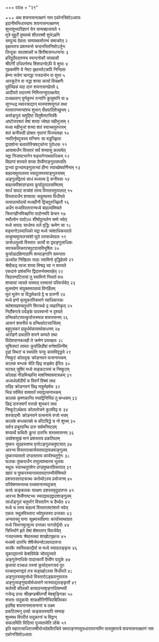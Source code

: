 +++
title = "२९"

+++
अथ शयनासनलक्षणं नाम एकोनत्रिंशोऽध्यायः  
इदानीमभिधास्यामः शयनासनलक्षणम्  
शुभाशुभपरिज्ञानं येन सम्यक्प्रजायते १  
मूत्रे मुहूर्ते पुष्यस्थे शीतरश्मौ शुभेऽहनि  
सम्पूज्य देवताः सम्यक्कर्मारम्भं समाचरेत् २  
वृक्षास्तत्र प्रशस्यन्ते चन्दनस्तिनिशोऽर्जुनः  
तिन्दुकः सालशाकौ च शिरीषासनधन्वनाः ३  
हरिद्रुर्देवदारुश्च स्यन्दनोकौ सपद्मकौ  
श्रीपर्णी दधिपर्णश्च शिंशपान्येऽपि ये शुभाः ४  
गृहकर्मणि ये नेष्टा वृक्षास्तेऽत्रापि निन्दिताः  
हेम्ना रूयेण चानद्धा गजदन्तेन वा शुभा ५  
आरकूटेन वा नद्धा शय्या कार्या विचक्षणैः  
पूर्वच्छिन्नं यदा दारु शयनासनहेतवे ६  
आदीयते तदारम्भे निमित्तान्युपलक्षयेत्  
दध्यक्षतान् पूर्णकुम्भं रत्नानि कुसुमानि वा ७  
सुगन्धद्र व्यवस्त्राद्यान् मत्स्याश्वयुगलं तथा  
मत्तवारणमन्यांश्च शुभान् वीक्ष्यादिशेच्छुभम् ८  
कर्माङ्गुलं समुद्दिष्टं वितुषैरष्टभिर्यवैः  
अष्टोत्तरशतं तेषां शय्या ज्येष्ठा महीभुजाम् ९  
मध्या महीभुजां शय्या शतं स्याच्चतुरुत्तरम्  
शतं कनीयसी प्रोक्ता नृपाणां विजयावहा १०  
नवतिर्नृपपुत्रस्य मन्त्रिणः सा षडुज्झिता  
द्वादशोना बलपतेस्त्रिषट्कोना पुरोधसः ११  
आयामार्धेन विस्तारं सर्वं शय्यासु कल्पयेत्  
यद्वा निजाष्टभागेन षड्भागेनाथवाधिकम् १२  
विप्राणां शस्यते शय्या दैर्घ्येणाङ्गुलसप्ततिः  
द्वाभ्यां द्वाभ्यामङ्गुलाभ्यां हीना स्याच्छेषवर्णिनाम् १३  
बाहल्यमुत्पलस्य स्यादुत्तमस्याङ्गुलत्रयम्  
अङ्गुलद्वितयं साधं मध्यस्य द्वे कनीयसः १४  
बाहल्यमीशादण्डस्य कुर्यादुत्पलसम्मितम्  
सार्धं सपादं सत्र्यंशं तस्य विस्तारमुत्पलात् १५  
विस्तारार्धेन शय्यायाः सकुष्यस्य विधीयते  
तत्पादस्योदयो मध्यहीनौ द्विचतुरुज्झितौ १६  
अर्धेन मध्यविस्तारान्मध्ये बाहल्यमिष्यते  
त्रिभागहीनमिच्छन्ति पादोनमपि केचन १७  
स्थौल्येन पादोऽधः शीर्षादुत्पलेन समो भवेत्  
मध्ये सपादः सार्धश्च तले वृद्धिः क्रमेण सा १८  
षड्भागोऽस्याधिको यद्वा मध्ये त्र्यंशाधिकस्तले  
तत्कुष्यमुत्पलत्र्यंशो मूले तस्यार्धमग्रतः १९  
उत्सेधतुल्यो विस्तारः कार्यो वा द्व्यङ्गुलाधिकः  
सपत्रकलिकापत्रपुटग्रासविभूषितः २०  
कुर्यात्प्रदक्षिणाग्राणि शय्याङ्गानि समन्ततः  
ऊर्ध्वाग्रा निखिलाः पादाः स्वामिनो वृद्धिहेतवे २१  
श्रेष्ठैकद्र व्यजा शय्या मिश्रद्र व्या न शस्यते  
एकदारुं प्रशंसन्ति द्विदारुर्भयमावहेत् २२  
त्रिदारुघटितायां तु स्वामिनो नियतो वधः  
शय्यायां जायते यस्मात् तस्मात्तां परिवर्जयेत् २३  
मूलमग्रेण संयुक्तमपसव्यं विगर्हितम्  
मूलं मूलेन वा विद्धमेकाग्रे द्वे च दारुणी २४  
मध्ये व्रणो मृत्युकरस्त्रिभागे व्याधिकारकः  
क्लेशावहश्चतुर्भागे शिरस्थो द्र व्यहानिकृत् २५  
निर्दोषगात्रे पर्यङ्के पापस्वप्नो न दृश्यते  
ग्रन्थिकोटरवत्कुर्यात्तस्मान्न शयनासनम् २६  
आसनं शयनीयं च ग्रन्थिकोटरवर्जितम्  
बहुपुत्रकरं प्राहुर्धर्मकामार्थसाधनम् २७  
आरोहणे प्रचलति शयने कम्पते तथा  
विदेशयानकलहौ ते क्रमेण प्रयच्छतः २८  
सुश्लिष्टां तामतः कुर्यान्निर्दोषां वर्णशालिनीम्  
दृढां स्थिरां च स्थपतिः पत्युः कामविवृद्धये २९  
निष्कुटं कोलदृक् क्रोडनयनं वत्सनाभकम्  
कालकं बन्धकं चेति छिद्र सङ्क्षेप ईरितः ३०  
घटवत् सुषिरं मध्ये सङ्कटास्यं च निष्कुटम्  
कोलाक्षं नीडमिच्छन्ति माषनिष्पावमात्रकम् ३१  
अध्यर्धपर्वदीर्घं च विवर्णं विषमं तथा  
तदिह क्रोडनयनं छिद्र माहुर्महर्षयः ३२  
भिन्नं पर्वमितं वामावर्तं स्याद्वत्सनाभकम्  
कालकं कृष्णकान्ति स्याद्विनिर्भिन्नं तु बन्धकम् ३३  
छिद्रं दारुसवर्णं यत्तन्नो शुभकरं तथा  
निष्कुटेऽर्थक्षयः कोललोचने कुलविद्र वः ३४  
शस्त्राद्भीः क्रोडनयने वत्सनाभे रुजो भयम्  
कालके बन्धकाख्ये च कीटविद्धे च नो शुभम् ३५  
सर्वत्र प्रचुरग्रन्थि दारु सर्वमनिष्टदम्  
शय्यार्थे कथितैः कॢप्तं दारुभिः शस्तमासनम् ३६  
उपवेशसुखं मानं प्रशस्ताय प्रकल्पितम्  
पुष्करः सूदहस्तश्च वृत्तोऽङ्गुलचतुष्टयात् ३७  
आरभ्य विस्तरात्कार्यस्तावद्यावन्नवाङ्गुलम्  
पुष्करव्यासतो दण्डस्तस्य कार्यश्चतुर्गुणः ३८  
फलकः पुष्करार्धेन तत्तुल्यश्चास्य भूलकः  
स्थूलः स्याच्चतुरंशेन दण्डपुष्करविस्तरात् ३९  
खातं च पुष्करस्यान्तस्तावद्गाम्भीर्यमिष्यते  
प्रशस्तसारदारूत्थः कर्तव्योऽस्य प्रयोजनम् ४०  
परिवेषणमन्यच्च पच्यमानानघट्टकम्  
कार्यः कङ्कतकः श्लक्ष्णः प्रशस्तमृदुदारुजः ४१  
आरभ्य दैर्घ्येणाष्टभ्यः स्याद्यावद्द्वादशाङ्गुलम्  
सार्धाङ्गुलं चतुर्भागं विस्तारेण च दैर्घ्यतः ४२  
मध्ये च तस्य बाहल्यं विस्ताराष्टांशतो भवेत्  
एकतः स्थूलविस्तारा भवेयुस्तस्य दन्तकाः ४३  
अन्यतस्तु घनाः सूक्ष्मास्तीक्ष्णाः कार्यास्तथाग्रतः  
मध्ये त्रिभागमुत्सुज्य दन्तका भागयोर्द्वयोः ४४  
त्रिभिर्भागे हृते तेषां शेषस्तान् विवर्जयेत्  
गजदन्तमयः श्रेष्ठस्तथा शाखोटवृक्षजः ४५  
मध्यमो दारुभिः शेषैर्जघन्योऽसारदारुजः  
रूपकैः स्वस्तिकाद्यैर्वा स मध्ये स्यादलङ्कृतः ४६  
यूकाद्यपनये केशविवेके चोपयुज्यते  
अङ्गुलेनाधिके पादात्कार्ये दैर्घ्येण पादुके ४७  
कृतायां पञ्चधा तस्यां कुर्याद्भागत्रयं पुरः  
पञ्चाद्भागद्वयं तत्र सङ्ग्रहोऽस्या विधीयते ४८  
अङ्गुलत्रयमुत्सेधो विस्तारोऽङ्घ्रयनुसारतः  
अङ्गुल्यङ्गुष्ठयोर्मध्यभागे मत्स्याद्यलङ्कृतौ ४९  
कर्तव्यौ कीलकौ काष्ठदन्तशृङ्गादिसम्भवौ  
गजेन्द्र दन्तः श्रीखण्डश्रीपर्ण्यौ मेषशृङ्गिका ५०  
शस्ताः पादुकयोः शाकक्षीरिणीचिरबिल्विकाः  
इदमिह शयनानामासनानां च लक्ष्म  
प्रकटितमनु दर्व्याः कङ्कतस्यापि सम्यक्  
शुभमथ विपरीतं पादुकानां च विद्वान्  
सकलमिति विदित्वा पूज्यतामेति लोके ५१  
इति महाराजाधिराजश्रीभोजदेवविरचिते समराङ्गणसूत्रधारापरनाम्नि
वास्तुशास्त्रे शयनासनलक्षाणं नाम
एकोनत्रिंशोऽध्यायः  
   
